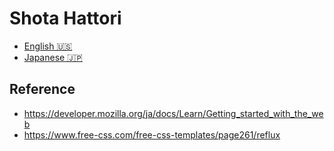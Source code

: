 # Shota Hattori
- [English 🇺🇸](https://astaka-pe.github.io/)
- [Japanese 🇯🇵](https://astaka-pe.github.io/ja)

## Reference

- https://developer.mozilla.org/ja/docs/Learn/Getting_started_with_the_web
- https://www.free-css.com/free-css-templates/page261/reflux

